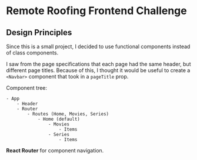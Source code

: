 # Remote Roofing Frontend Challenge

## Design Principles
Since this is a small project, I decided to use functional components instead of class components. 

I saw from the page specifications that each page had the same header, but different page titles. Because of this, I thought it would be useful to create a `<Navbar>` component that took in a `pageTitle` prop.

Component tree:
```
- App   
    - Header
    - Router
        - Routes (Home, Movies, Series)
            - Home (default)
                - Movies
                    - Items
                - Series
                    - Items
```

**React Router** for component navigation.